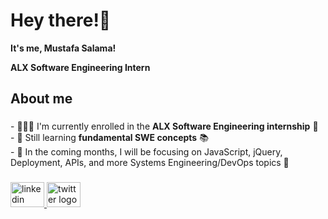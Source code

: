 
<h1 align="left">Hey there!👋</h1>

**It's me, Mustafa Salama!**

**ALX Software Engineering Intern**
###

<h2 align="left">About me</h2>

###

<p align="left">
- 👨🏻‍💻 I'm currently enrolled in the <strong>ALX Software Engineering internship</strong> 🚀<br>
- 🌱 Still learning <strong>fundamental SWE concepts</strong> 📚<br>
- 📅 In the coming months, I will be focusing on JavaScript, jQuery, Deployment, APIs, and more Systems Engineering/DevOps topics 👾
</p>

###

<div align="left">
  <a href="https://linkedin.com/in/mustafaslama" target="_blank">
    <img src="https://raw.githubusercontent.com/maurodesouza/profile-readme-generator/master/src/assets/icons/social/linkedin/default.svg" width="54" height="40" alt="linkedin logo"  />
  </a>
  <a href="https://twitter.com/mustafa_slama_" target="_blank">
    <img src="https://raw.githubusercontent.com/maurodesouza/profile-readme-generator/master/src/assets/icons/social/twitter/default.svg" width="54" height="40" alt="twitter logo"  />
  </a>
</div>

###

